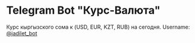 # Telegram Bot "Курс-Валюта"
Курс кыргызского сома к (USD, EUR, KZT, RUB) на сегодня.
Username: [@jadilet_bot](https://t.me/jadilet_bot)
